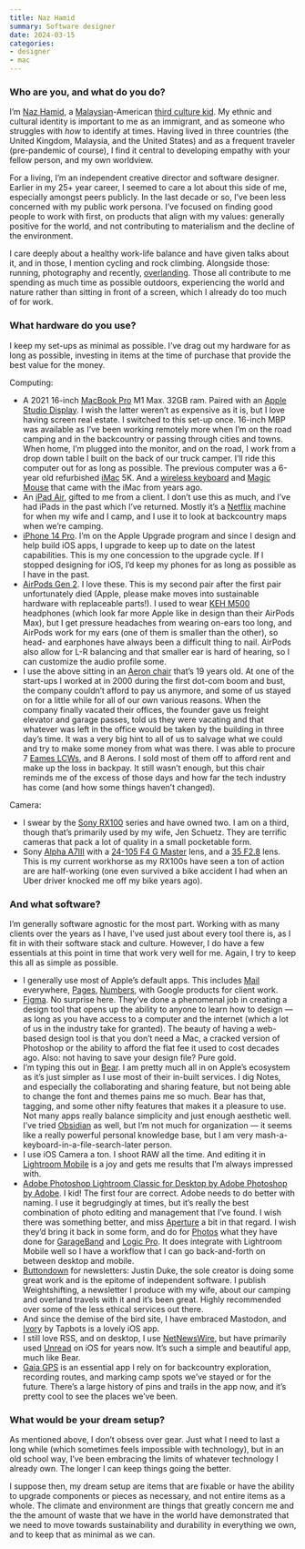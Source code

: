```yaml
---
title: Naz Hamid
summary: Software designer
date: 2024-03-15
categories:
- designer
- mac
---
```


### Who are you, and what do you do?

I’m [Naz Hamid](https://nazhamid.com/ "Naz's website."), a [Malaysian](https://en.wikipedia.org/wiki/Malaysia "The Wikipedia entry for Malaysia.")-American [third culture kid](https://en.wikipedia.org/wiki/Third_culture_kid "The Wikipedia entry for third culture kid."). My ethnic and cultural identity is important to me as an immigrant, and as someone who struggles with *how* to identify at times. Having lived in three countries (the United Kingdom, Malaysia, and the United States) and as a frequent traveler (pre-pandemic of course), I find it central to developing empathy with your fellow person, and my own worldview. 

For a living, I’m an independent creative director and software designer. Earlier in my 25+ year career, I seemed to care a lot about this side of me, especially amongst peers publicly. In the last decade or so, I’ve been less concerned with my public work persona. I’ve focused on finding good people to work with first, on products that align with my values: generally positive for the world, and not contributing to materialism and the decline of the environment. 

I care deeply about a healthy work-life balance and have given talks about it, and in those, I mention cycling and rock climbing. Alongside those: running, photography and recently, [overlanding](https://en.wikipedia.org/wiki/Overlanding "The Wikipedia entry for overlanding."). Those all contribute to me spending as much time as possible outdoors, experiencing the world and nature rather than sitting in front of a screen, which I already do too much of for work.

### What hardware do you use?

I keep my set-ups as minimal as possible. I’ve drag out my hardware for as long as possible, investing in items at the time of purchase that provide the best value for the money.

Computing:

* A 2021 16-inch [MacBook Pro][macbook-pro] M1 Max. 32GB ram. Paired with an [Apple Studio Display][studio-display.2]. I wish the latter weren’t as expensive as it is, but I love having screen real estate. I switched to this set-up once. 16-inch MBP was available as I’ve been working remotely more when I’m on the road camping and in the backcountry or passing through cities and towns. When home, I’m plugged into the monitor, and on the road, I work from a drop down table I built on the back of our truck camper. I’ll ride this computer out for as long as possible. The previous computer was a 6-year old refurbished [iMac][] 5K. And a [wireless keyboard][magic-keyboard] and [Magic Mouse][magic-mouse] that came with the iMac from years ago. 
* An [iPad Air][ipad-air], gifted to me from a client. I don’t use this as much, and I’ve had iPads in the past which I’ve returned. Mostly it’s a [Netflix][] machine for when my wife and I camp, and I use it to look at backcountry maps when we’re camping.
* [iPhone 14 Pro][iphone-14-pro]. I’m on the Apple Upgrade program and since I design and help build iOS apps, I upgrade to keep up to date on the latest capabilities. This is my one concession to the upgrade cycle. If I stopped designing for iOS, I’d keep my phones for as long as possible as I have in the past. 
* [AirPods Gen 2][airpods]. I love these. This is my second pair after the first pair unfortunately died (Apple, please make moves into sustainable hardware with replaceable parts!). I used to wear [KEH M500][m500.2] headphones (which look far more Apple like in design than their AirPods Max), but I get pressure headaches from wearing on-ears too long, and AirPods work for my ears (one of them is smaller than the other), so head- and earphones have always been a difficult thing to nail. AirPods also allow for L-R balancing and that smaller ear is hard of hearing, so I can customize the audio profile some.
* I use the above sitting in an [Aeron chair][aeron] that’s 19 years old. At one of the start-ups I worked at in 2000 during the first dot-com boom and bust, the company couldn’t afford to pay us anymore, and some of us stayed on for a little while for all of our own various reasons. When the company finally vacated their offices, the founder gave us freight elevator and garage passes, told us they were vacating and that whatever was left in the office would be taken by the building in three day’s time. It was a very big hint to all of us to salvage what we could and try to make some money from what was there. I was able to procure 7 [Eames LCWs][eames-lounge-chair], and 8 Aerons. I sold most of them off to afford rent and make up the loss in backpay. It still wasn’t enough, but this chair reminds me of the excess of those days and how far the tech industry has come (and how some things haven’t changed).

Camera:

* I swear by the [Sony RX100][dsc-rx100m7g] series and have owned two. I am on a third, though that’s primarily used by my wife, Jen Schuetz. They are terrific cameras that pack a lot of quality in a small pocketable form. 
* Sony [Alpha A7III][alpha-7-iii] with a [24-105 F4 G Master][fe-24-105mm-f4-g-oss] lens, and a [35 F2.8][sonnar-fe-35mm-f2.8-za] lens. This is my current workhorse as my RX100s have seen a ton of action are are half-working (one even survived a bike accident I had when an Uber driver knocked me off my bike years ago).

### And what software?

I’m generally software agnostic for the most part. Working with as many clients over the years as I have, I’ve used just about every tool there is, as I fit in with their software stack and culture. However, I do have a few essentials at this point in time that work very well for me. Again, I try to keep this all as simple as possible.

* I generally use most of Apple’s default apps. This includes [Mail][] everywhere, [Pages][], [Numbers][], with Google products for client work.
* [Figma][]. No surprise here. They’ve done a phenomenal job in creating a design tool that opens up the ability to anyone to learn how to design — as long as you have access to a computer and the internet (which a lot of us in the industry take for granted). The beauty of having a web-based design tool is that you don’t need a Mac, a cracked version of Photoshop or the ability to afford the flat fee it used to cost decades ago. Also: not having to save your design file? Pure gold. 
* I’m typing this out in [Bear][]. I am pretty much all in on Apple’s ecosystem as it’s just simpler as I use most of their in-built services. I dig Notes, and especially the collaborating and sharing feature, but not being able to change the font and themes pains me so much. Bear has that, tagging, and some other nifty features that makes it a pleasure to use. Not many apps really balance simplicity and just enough aesthetic well. I’ve tried [Obsidian][] as well, but I’m not much for organization — it seems like a really powerful personal knowledge base, but I am very mash-a-keyboard-in-a-file-search-later person.
* I use iOS Camera a ton. I shoot RAW all the time. And editing it in [Lightroom Mobile][lightroom-ios] is a joy and gets me results that I’m always impressed with.  
* [Adobe Photoshop Lightroom Classic for Desktop by Adobe Photoshop by Adobe][lightroom]. I kid! The first four are correct. Adobe needs to do better with naming. I use it begrudgingly at times, but it’s really the best combination of photo editing and management that I’ve found. I wish there was something better, and miss [Aperture][] a bit in that regard. I wish they’d bring it back in some form, and do for [Photos][] what they have done for [GarageBand][] and [Logic Pro][logic-pro]. It does integrate with Lightroom Mobile well so I have a workflow that I can go back-and-forth on between desktop and mobile.
* [Buttondown][] for newsletters: Justin Duke, the sole creator is doing some great work and is the epitome of independent software. I publish Weightshifting, a newsletter I produce with my wife, about our camping and overland travels with it and it’s been great. Highly recommended over some of the less ethical services out there.
* And since the demise of the bird site, I have embraced Mastodon, and [Ivory][ivory-ios] by Tapbots is a lovely iOS app. 
* I still love RSS, and on desktop, I use [NetNewsWire][], but have primarily used [Unread][unread-ios] on iOS for years now. It’s such a simple and beautiful app, much like Bear. 
* [Gaia GPS][gaia-gps] is an essential app I rely on for backcountry exploration, recording routes, and marking camp spots we’ve stayed or for the future. There’s a large history of pins and trails in the app now, and it’s pretty cool to see the places we’ve been.

### What would be your dream setup?

As mentioned above, I don’t obsess over gear. Just what I need to last a long while (which sometimes feels impossible with technology), but in an old school way, I’ve been embracing the limits of whatever technology I already own. The longer I can keep things going the better. 

I suppose then, my dream setup are items that are fixable or have the ability to upgrade components or pieces as necessary, and not entire items as a whole. The climate and environment are things that greatly concern me and the the amount of waste that we have in the world have demonstrated that we need to move towards sustainability and durability in everything we own, and to keep that as minimal as we can.

[aeron]: https://www.hermanmiller.com/products/seating/office-chairs/aeron-chairs/ "A work chair."
[airpods]: https://en.wikipedia.org/wiki/AirPods "Wireless in-ear headphones."
[alpha-7-iii]: https://electronics.sony.com/imaging/interchangeable-lens-cameras/full-frame/p/ilce7m3-b "A 24.2 megapixel digital camera."
[aperture]: https://en.wikipedia.org/wiki/Aperture_(software) "Photo editing and management software for Mac OS X."
[bear]: https://bear.app/ "A note taking application for macOS."
[buttondown]: https://buttondown.email/ "A newsletter service."
[dsc-rx100m7g]: https://www.sony.com/lr/electronics/cyber-shot-compact-cameras/dsc-rx100m7 "A 20.1 megapixel compact camera."
[eames-lounge-chair]: https://www.hermanmiller.com/products/seating/lounge-seating/eames-lounge-chair-and-ottoman/ "A chair."
[fe-24-105mm-f4-g-oss]: https://electronics.sony.com/imaging/lenses/full-frame-e-mount/p/sel24105g-2 "A camera lens."
[figma]: https://www.figma.com/ "A collaborative design prototype service."
[gaia-gps]: https://www.gaiagps.com/ "An offline mapping service."
[garageband]: https://www.apple.com/mac/garageband/ "An audio recording and editing tool for the Mac."
[imac]: https://www.apple.com/imac-24/ "An all-in-one computer."
[ipad-air]: https://en.wikipedia.org/wiki/IPad_Air "A tablet device."
[iphone-14-pro]: https://en.wikipedia.org/wiki/IPhone_14_Pro "A 6.1 inch iOS smartphone."
[ivory-ios]: https://tapbots.com/ivory/ "A Mastodon client for iOS."
[lightroom-ios]: https://apps.apple.com/gb/app/adobe-photoshop-lightroom/id804177739 "A photo editing and management app."
[lightroom]: https://www.adobe.com/products/photoshop-lightroom.html "Photo management and editing software."
[logic-pro]: https://www.apple.com/logic-pro/ "A professional audio application for the Mac."
[m500.2]: https://www.pcmag.com/reviews/kef-m500 "On-ear headphones."
[macbook-pro]: https://www.apple.com/macbook-pro/ "A laptop."
[magic-keyboard]: https://en.wikipedia.org/wiki/Magic_Keyboard "A wireless keyboard."
[magic-mouse]: https://en.wikipedia.org/wiki/Magic_Mouse "A multi-touch mouse."
[mail]: https://en.wikipedia.org/wiki/Mail_(application) "The default Mac OS X mail client."
[netflix]: http://web.archive.org/web/20221226033709/https://www.netflix.com/ "A movie rental and streaming service."
[netnewswire]: https://en.wikipedia.org/wiki/NetNewsWire "A popular feed reader for the Mac."
[numbers]: https://www.apple.com/numbers/ "A spreadsheet application for the Mac."
[obsidian]: https://obsidian.md/ "Note-taking software."
[pages]: https://www.apple.com/pages/ "A Mac word processor and layout tool from Apple."
[photos]: https://www.apple.com/macos/photos/ "A photo editor for Mac OS X."
[sonnar-fe-35mm-f2.8-za]: https://electronics.sony.com/imaging/lenses/full-frame-e-mount/p/sel35f28z "A camera lens."
[studio-display.2]: https://www.apple.com/studio-display/ "A 27 inch display."
[unread-ios]: https://www.goldenhillsoftware.com/unread/ "An RSS reader for iOS."
